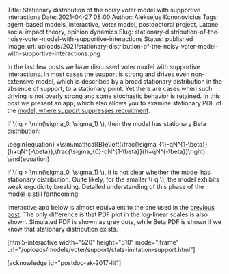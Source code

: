 Title: Stationary distribution of the noisy voter model with supportive interactions
Date: 2021-04-27 08:00
Author: Aleksejus Kononovicius
Tags: agent-based models, interactive, voter model, postdoctoral project, Latane social impact theory, opinion dynamics
Slug: stationary-distribution-of-the-noisy-voter-model-with-supportive-interactions
Status: published
Image_url: uploads/2021/stationary-distribution-of-the-noisy-voter-model-with-supportive-interactions.png

In the last few posts we have discussed voter model with supportive
interactions. In most cases the support is strong and drives even
non-extensive model, which is described by a broad stationary distribution
in the absence of support, to a stationary point. Yet there are cases when
such driving is not overly strong and some stochastic behavior is retained.
In this post we present an app, which also allows you to examine stationary
PDF of the [model, where support suppresses
recruitment]({filename}/articles/2021/supportive-interactions-voter-model-preventing-recruitment.md).
<!--more-->

If \\\( q < \min(\sigma\_0, \sigma\_1) \\\), then the model has stationary
Beta distribution:

\begin{equation}
    x\sim\mathcal{B}e\left(\frac{\sigma\_{1}-qN^{1-\beta}}{h+qN^{-\beta}},\frac{\sigma\_{0}-qN^{1-\beta}}{h+qN^{-\beta}}\right).
\end{equation}

If \\\( q > \min(\sigma\_0, \sigma\_1) \\\), it is not clear whether the model
has stationary distribution. Quite likely, for the smaller \\\( q \\\), the
model exhibits weak ergodicity breaking. Detailed understanding of this
phase of the model is still forthcoming.

Interactive app below is almost equivalent to the one used in the
[previous post]({filename}/articles/2021/supportive-interactions-voter-model-preventing-recruitment.md).
The only difference is that PDF plot in the log-linear scales is also shown.
Simulated PDF is shown as grey dots, while Beta PDF is shown if we know that
stationary distribution exists.

[html5-interactive width="520" height="510" mode="iframe"
url="/uploads/models/voter/support/stats-imitation-support.html"]

[acknowledge id="postdoc-ak-2017-lit"]

